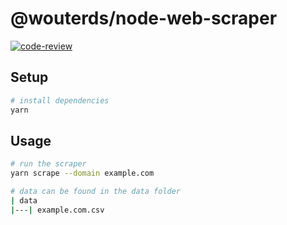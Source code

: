 # @wouterds/node-web-scraper

[![code-review](https://github.com/wouterds/node-web-scraper/workflows/code-review/badge.svg)](https://github.com/wouterds/node-web-scraper/actions/workflows/code-review.yml)

## Setup

```bash
# install dependencies
yarn
```

## Usage

```bash
# run the scraper
yarn scrape --domain example.com

# data can be found in the data folder
| data
|---| example.com.csv
```
